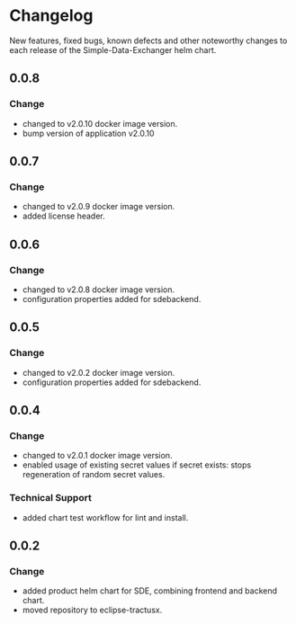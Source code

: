 # Changelog

New features, fixed bugs, known defects and other noteworthy changes to each release of the Simple-Data-Exchanger helm chart.

## 0.0.8
### Change
* changed to v2.0.10 docker image version.
* bump version of application v2.0.10

## 0.0.7
### Change
* changed to v2.0.9 docker image version.
* added license header.

## 0.0.6
### Change
* changed to v2.0.8 docker image version.
* configuration properties added for sdebackend.

## 0.0.5
### Change
* changed to v2.0.2 docker image version.
* configuration properties added for sdebackend.


## 0.0.4
### Change
* changed to v2.0.1 docker image version.
* enabled usage of existing secret values if secret exists: stops regeneration of random secret values.

### Technical Support
* added chart test workflow for lint and install.

## 0.0.2
### Change
* added product helm chart for SDE, combining frontend and backend chart.
* moved repository to eclipse-tractusx.


